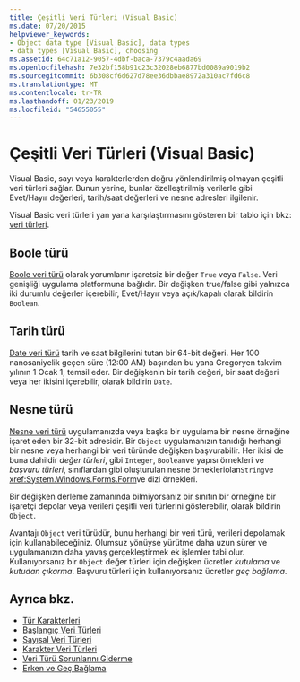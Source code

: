 ```yaml
---
title: Çeşitli Veri Türleri (Visual Basic)
ms.date: 07/20/2015
helpviewer_keywords:
- Object data type [Visual Basic], data types
- data types [Visual Basic], choosing
ms.assetid: 64c71a12-9057-4dbf-baca-7379c4aada69
ms.openlocfilehash: 7e32bf158b91c23c32028eb6877bd0089a9019b2
ms.sourcegitcommit: 6b308cf6d627d78ee36dbbae8972a310ac7fd6c8
ms.translationtype: MT
ms.contentlocale: tr-TR
ms.lasthandoff: 01/23/2019
ms.locfileid: "54655055"
---
```

# <a name="miscellaneous-data-types-visual-basic"></a>Çeşitli Veri Türleri (Visual Basic)
Visual Basic, sayı veya karakterlerden doğru yönlendirilmiş olmayan çeşitli veri türleri sağlar. Bunun yerine, bunlar özelleştirilmiş verilerle gibi Evet/Hayır değerleri, tarih/saat değerleri ve nesne adresleri ilgilenir.  
  
 Visual Basic veri türleri yan yana karşılaştırmasını gösteren bir tablo için bkz: [veri türleri](../../../../visual-basic/language-reference/data-types/index.md).  
  
## <a name="boolean-type"></a>Boole türü  
 [Boole veri türü](../../../../visual-basic/language-reference/data-types/boolean-data-type.md) olarak yorumlanır işaretsiz bir değer `True` veya `False`. Veri genişliği uygulama platformuna bağlıdır. Bir değişken true/false gibi yalnızca iki durumlu değerler içerebilir, Evet/Hayır veya açık/kapalı olarak bildirin `Boolean`.  
  
## <a name="date-type"></a>Tarih türü  
 [Date veri türü](../../../../visual-basic/language-reference/data-types/date-data-type.md) tarih ve saat bilgilerini tutan bir 64-bit değeri. Her 100 nanosaniyelik geçen süre (12:00 AM) başından bu yana Gregoryen takvim yılının 1 Ocak 1, temsil eder. Bir değişkenin bir tarih değeri, bir saat değeri veya her ikisini içerebilir, olarak bildirin `Date`.  
  
## <a name="object-type"></a>Nesne türü  
 [Nesne veri türü](../../../../visual-basic/language-reference/data-types/object-data-type.md) uygulamanızda veya başka bir uygulama bir nesne örneğine işaret eden bir 32-bit adresidir. Bir `Object` uygulamanızın tanıdığı herhangi bir nesne veya herhangi bir veri türünde değişken başvurabilir. Her ikisi de buna dahildir *değer türleri*, gibi `Integer`, `Boolean`ve yapısı örnekleri ve *başvuru türleri*, sınıflardan gibi oluşturulan nesne örnekleriolan`String`ve <xref:System.Windows.Forms.Form>ve dizi örnekleri.  
  
 Bir değişken derleme zamanında bilmiyorsanız bir sınıfın bir örneğine bir işaretçi depolar veya verileri çeşitli veri türlerini gösterebilir, olarak bildirin `Object`.  
  
 Avantajı `Object` veri türüdür, bunu herhangi bir veri türü, verileri depolamak için kullanabileceğiniz. Olumsuz yönüyse yürütme daha uzun sürer ve uygulamanızın daha yavaş gerçekleştirmek ek işlemler tabi olur. Kullanıyorsanız bir `Object` değer türleri için değişken ücretler *kutulama* ve *kutudan çıkarma*. Başvuru türleri için kullanıyorsanız ücretler *geç bağlama*.  
  
## <a name="see-also"></a>Ayrıca bkz.
- [Tür Karakterleri](../../../../visual-basic/programming-guide/language-features/data-types/type-characters.md)
- [Başlangıç Veri Türleri](../../../../visual-basic/programming-guide/language-features/data-types/elementary-data-types.md)
- [Sayısal Veri Türleri](../../../../visual-basic/programming-guide/language-features/data-types/numeric-data-types.md)
- [Karakter Veri Türleri](../../../../visual-basic/programming-guide/language-features/data-types/character-data-types.md)
- [Veri Türü Sorunlarını Giderme](../../../../visual-basic/programming-guide/language-features/data-types/troubleshooting-data-types.md)
- [Erken ve Geç Bağlama](../../../../visual-basic/programming-guide/language-features/early-late-binding/index.md)

